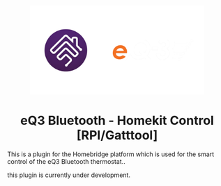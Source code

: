 
<p align="center">

<img src="src\eq3hmebridge.png" width="400">

<h1 align="center">eQ3 Bluetooth - Homekit Control [RPI/Gatttool]</h1>

</p>

This is a plugin for the Homebridge platform which is used for the smart control of the eQ3 Bluetooth thermostat..

this plugin is currently under development.




